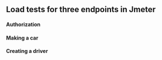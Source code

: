 ## Load tests for three endpoints in Jmeter

#### Authorization

#### Making a car

#### Creating a driver
